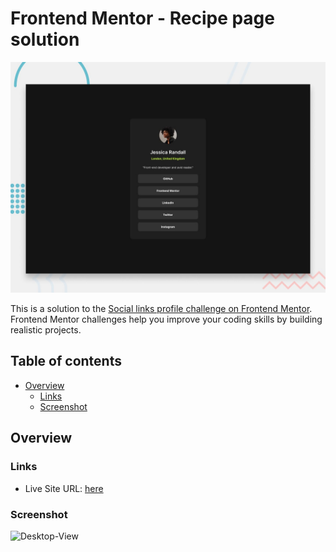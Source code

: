 # Frontend Mentor - Recipe page solution

![Design preview for the Recipe page coding challenge](./design/desktop-preview.jpg)

This is a solution to the [Social links profile challenge on Frontend Mentor](https://www.frontendmentor.io/challenges/social-links-profile-UG32l9m6dQ). Frontend Mentor challenges help you improve your coding skills by building realistic projects.

## Table of contents

- [Overview](#overview)
  - [Links](#links)
  - [Screenshot](#screenshot)


## Overview

### Links

- Live Site URL: [here](https://social-links-profile-gray-two.vercel.app/)

### Screenshot

![Desktop-View](https://github.com/rhafaelc/Front-End-Mentor-Challenges/assets/109317539/05c0dee7-4d7d-466f-a4a6-e17920ec66be)







